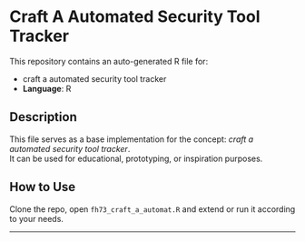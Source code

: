 # Craft A Automated Security Tool Tracker

This repository contains an auto-generated R file for:

- craft a automated security tool tracker
- **Language**: R

## Description

This file serves as a base implementation for the concept: *craft a automated security tool tracker*.  
It can be used for educational, prototyping, or inspiration purposes.

## How to Use

Clone the repo, open `fh73_craft_a_automat.R` and extend or run it according to your needs.

---


